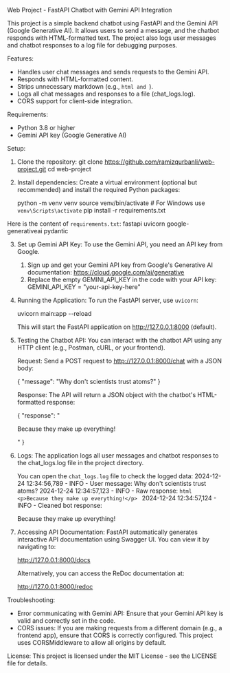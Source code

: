 Web Project - FastAPI Chatbot with Gemini API Integration

This project is a simple backend chatbot using FastAPI and the Gemini API (Google Generative AI).
It allows users to send a message, and the chatbot responds with HTML-formatted text.
The project also logs user messages and chatbot responses to a log file for debugging purposes.

Features:
- Handles user chat messages and sends requests to the Gemini API.
- Responds with HTML-formatted content.
- Strips unnecessary markdown (e.g., ```html and ```).
- Logs all chat messages and responses to a file (chat_logs.log).
- CORS support for client-side integration.

Requirements:
- Python 3.8 or higher
- Gemini API key (Google Generative AI)

Setup:

1. Clone the repository:
   git clone https://github.com/ramizqurbanli/web-project.git
   cd web-project

2. Install dependencies:
   Create a virtual environment (optional but recommended) and install the required Python packages:
   
   python -m venv venv
   source venv/bin/activate  # For Windows use `venv\Scripts\activate`
   pip install -r requirements.txt

Here is the content of `requirements.txt`:
fastapi
uvicorn
google-generativeai
pydantic

3. Set up Gemini API Key:
   To use the Gemini API, you need an API key from Google.
   1. Sign up and get your Gemini API key from Google's Generative AI documentation: https://cloud.google.com/ai/generative
   2. Replace the empty GEMINI_API_KEY in the code with your API key:
      GEMINI_API_KEY = "your-api-key-here"

4. Running the Application:
   To run the FastAPI server, use `uvicorn`:
   
   uvicorn main:app --reload

   This will start the FastAPI application on http://127.0.0.1:8000 (default).

5. Testing the Chatbot API:
   You can interact with the chatbot API using any HTTP client (e.g., Postman, cURL, or your frontend).
   
   Request:
   Send a POST request to http://127.0.0.1:8000/chat with a JSON body:
   
   {
     "message": "Why don't scientists trust atoms?"
   }

   Response:
   The API will return a JSON object with the chatbot's HTML-formatted response:
   
   {
     "response": "<p>Because they make up everything!</p>"
   }

6. Logs:
   The application logs all user messages and chatbot responses to the chat_logs.log file in the project directory.
   
   You can open the `chat_logs.log` file to check the logged data:
   2024-12-24 12:34:56,789 - INFO - User message: Why don't scientists trust atoms?
   2024-12-24 12:34:57,123 - INFO - Raw response: ```html <p>Because they make up everything!</p> ```
   2024-12-24 12:34:57,124 - INFO - Cleaned bot response: <p>Because they make up everything!</p>

7. Accessing API Documentation:
   FastAPI automatically generates interactive API documentation using Swagger UI. You can view it by navigating to:
   
   http://127.0.0.1:8000/docs
   
   Alternatively, you can access the ReDoc documentation at:
   
   http://127.0.0.1:8000/redoc

Troubleshooting:
- Error communicating with Gemini API: Ensure that your Gemini API key is valid and correctly set in the code.
- CORS issues: If you are making requests from a different domain (e.g., a frontend app), ensure that CORS is correctly configured. This project uses CORSMiddleware to allow all origins by default.

License:
This project is licensed under the MIT License - see the LICENSE file for details.
